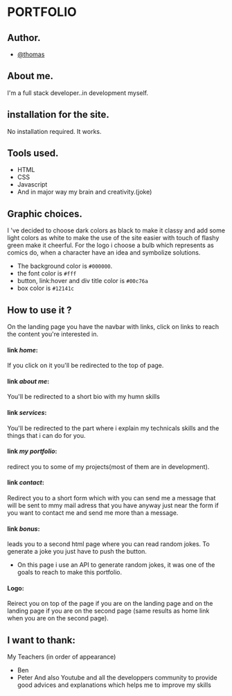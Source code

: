 # PORTFOLIO

## Author.
- [@thomas](https://wwww.github.com/Spellitplease)

## About me.
I'm a full stack developer..in development myself.

## installation for the site.
No installation required. It works.

## Tools used.
- HTML
- CSS
- Javascript
- And in major way my brain and creativity.(joke)

## Graphic choices.
I 've decided to choose dark colors as black to make it classy and add some light colors as white to make the use of the site easier with touch of flashy green make it cheerful.
For the logo i choose a bulb which represents as comics do, when a character have an idea and symbolize solutions.
- The background color is `#000000`.
- the font color is `#fff`
- button, link:hover and div title color is `#00c76a`
- box color is `#12141c`

## How to use it ?
On the landing page you have the navbar with links, click on links to reach the content you're interested in.

#### link *home*:
If you click on it you'll be redirected to the top of page.
#### link *about me*:
You'll be redirected to a short bio with my humn skills
#### link *services*:
You'll be redirected to the part where i explain my technicals skills and the things that i can do for you.
#### link *my portfolio*:
redirect you to some of my projects(most of them are in development).
####  link *contact*:
Redirect you to a short form which with you can send me a message that will be sent to mmy mail adress that you have anyway just near the form if you want to contact me and send me more than a message.
#### link *bonus*:
leads you to a second html page where you can read random jokes. To generate a joke you just have to push the button.
- On this page i use an API to generate random jokes, it was one of the goals to reach to make this portfolio.

#### Logo:
Reirect you on top of the page if you are on the landing page and on the landing page if you are on the second page (same results as home link when you are on the second page).

## I want to thank:
My Teachers (in order of appearance)
- Ben
- Peter
And also Youtube and all the developpers community to provide good advices and explanations which helps me to improve my skills 

